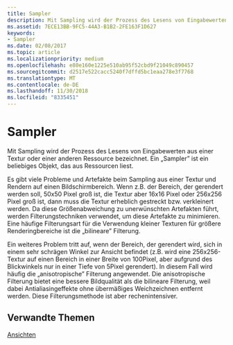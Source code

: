 ```yaml
---
title: Sampler
description: Mit Sampling wird der Prozess des Lesens von Eingabewerten aus einer Textur oder einer anderen Ressource bezeichnet. Ein \ 0034;Sampler \ 0034; ist ein beliebiges Objekt, das aus Ressourcen liest.
ms.assetid: 7ECE13BB-9FC5-44A3-B1B2-2FE163F1D627
keywords:
- Sampler
ms.date: 02/08/2017
ms.topic: article
ms.localizationpriority: medium
ms.openlocfilehash: e80e160e1225e510ab95f52cbd9f21049c890457
ms.sourcegitcommit: d2517e522cacc5240f7dffd5bc1eaa278e3f7768
ms.translationtype: MT
ms.contentlocale: de-DE
ms.lasthandoff: 11/30/2018
ms.locfileid: "8335451"
---
```

# <a name="sampler"></a>Sampler


Mit Sampling wird der Prozess des Lesens von Eingabewerten aus einer Textur oder einer anderen Ressource bezeichnet. Ein „Sampler” ist ein beliebiges Objekt, das aus Ressourcen liest.

Es gibt viele Probleme und Artefakte beim Sampling aus einer Textur und Rendern auf einen Bildschirmbereich. Wenn z.B. der Bereich, der gerendert werden soll, 50x50 Pixel groß ist, die Textur aber 16x16 Pixel oder 256x256 Pixel groß ist, dann muss die Textur erheblich gestreckt bzw. verkleinert werden. Da diese Größenabweichung zu unerwünschten Artefakten führt, werden Filterungstechniken verwendet, um diese Artefakte zu minimieren. Eine häufige Filterungsart für die Verwendung kleiner Texturen für größere Renderingbereiche ist die „bilineare” Filterung.

Ein weiteres Problem tritt auf, wenn der Bereich, der gerendert wird, sich in einem sehr schrägen Winkel zur Ansicht befindet (z.B. wird eine 256x256-Textur auf einen Bereich in einer Breite von 100Pixel, aber aufgrund des Blickwinkels nur in einer Tiefe von 5Pixel gerendert). In diesem Fall wird häufig die „anisotropische” Filterung angewendet. Die anisotropische Filterung bietet eine bessere Bildqualität als die bilineare Filterung, weil dabei Antialiasingeffekte ohne übermäßiges Weichzeichnen entfernt werden. Diese Filterungsmethode ist aber rechenintensiver.

## <a name="span-idrelated-topicsspanrelated-topics"></a><span id="related-topics"></span>Verwandte Themen


[Ansichten](views.md)

 

 




